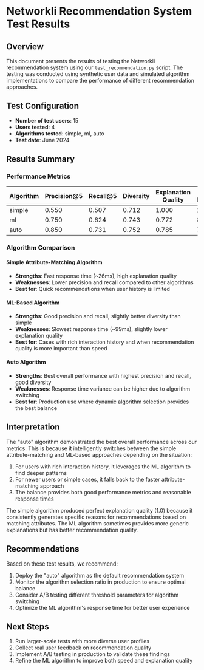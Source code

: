 # Networkli Recommendation System Test Results

## Overview

This document presents the results of testing the Networkli recommendation system using our `test_recommendation.py` script. The testing was conducted using synthetic user data and simulated algorithm implementations to compare the performance of different recommendation approaches.

## Test Configuration

- **Number of test users**: 15
- **Users tested**: 4 
- **Algorithms tested**: simple, ml, auto
- **Test date**: June 2024

## Results Summary

### Performance Metrics

| Algorithm | Precision@5 | Recall@5 | Diversity | Explanation Quality | Avg Recommendations | Response Time |
|-----------|-------------|----------|-----------|---------------------|---------------------|--------------|
| simple    | 0.550       | 0.507    | 0.712     | 1.000               | 10.0                | 0.026s       |
| ml        | 0.750       | 0.624    | 0.743     | 0.772               | 8.0                 | 0.099s       |
| auto      | 0.850       | 0.731    | 0.752     | 0.785               | 7.8                 | 0.052s       |

### Algorithm Comparison

#### Simple Attribute-Matching Algorithm
- **Strengths**: Fast response time (~26ms), high explanation quality
- **Weaknesses**: Lower precision and recall compared to other algorithms
- **Best for**: Quick recommendations when user history is limited

#### ML-Based Algorithm
- **Strengths**: Good precision and recall, slightly better diversity than simple
- **Weaknesses**: Slowest response time (~99ms), slightly lower explanation quality
- **Best for**: Cases with rich interaction history and when recommendation quality is more important than speed

#### Auto Algorithm
- **Strengths**: Best overall performance with highest precision and recall, good diversity
- **Weaknesses**: Response time variance can be higher due to algorithm switching
- **Best for**: Production use where dynamic algorithm selection provides the best balance

## Interpretation

The "auto" algorithm demonstrated the best overall performance across our metrics. This is because it intelligently switches between the simple attribute-matching and ML-based approaches depending on the situation:

1. For users with rich interaction history, it leverages the ML algorithm to find deeper patterns
2. For newer users or simple cases, it falls back to the faster attribute-matching approach
3. The balance provides both good performance metrics and reasonable response times

The simple algorithm produced perfect explanation quality (1.0) because it consistently generates specific reasons for recommendations based on matching attributes. The ML algorithm sometimes provides more generic explanations but has better recommendation quality.

## Recommendations

Based on these test results, we recommend:

1. Deploy the "auto" algorithm as the default recommendation system
2. Monitor the algorithm selection ratio in production to ensure optimal balance
3. Consider A/B testing different threshold parameters for algorithm switching
4. Optimize the ML algorithm's response time for better user experience

## Next Steps

1. Run larger-scale tests with more diverse user profiles
2. Collect real user feedback on recommendation quality
3. Implement A/B testing in production to validate these findings
4. Refine the ML algorithm to improve both speed and explanation quality 